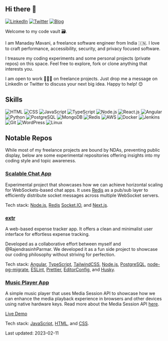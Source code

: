 ## Hi there 👋

[![LinkedIn](https://img.shields.io/badge/LinkedIn-manadaymavani-blue?logo=linkedin)](https://www.linkedin.com/in/manadaymavani)
 [![Twitter](https://img.shields.io/twitter/follow/ManadayM?style=social)](https://twitter.com/ManadayM) [![Blog](https://img.shields.io/badge/Blog-ManadayM.github.io-blue?logo=)](https://manadaym.github.io/) 

Welcome to my code vault 🗃. 

I am Manaday Mavani, a freelance software engineer from India 🇮🇳. I love to craft performance, accessibility, security, and privacy focused software. 

I treasure my coding experiments and some personal projects (private repos) on this space. Feel free to explore, fork or clone anything that interests you.

I am open to work 👨🏻‍💻 on freelance projects. Just drop me a message on LinkedIn or Twitter to discuss your next big idea. Happy to help! 😊

## Skills

![HTML](https://img.icons8.com/color/48/000000/html-5.png)
![CSS](https://img.icons8.com/color/48/000000/css3.png)
![JavaScript](https://img.icons8.com/color/48/000000/javascript.png)
![TypeScript](https://img.icons8.com/color/48/000000/typescript.png)
![Node.js](https://img.icons8.com/color/48/000000/nodejs.png)
![React.js](https://img.icons8.com/color/48/000000/react-native.png)
![Angular](https://img.icons8.com/color/48/000000/angularjs.png)
![Python](https://img.icons8.com/color/48/000000/python.png)
![PostgreSQL](https://img.icons8.com/?size=48&id=38561&format=png)
![MongoDB](https://img.icons8.com/color/48/000000/mongodb.png)
![Redis](https://img.icons8.com/color/48/000000/redis.png)
![AWS](https://img.icons8.com/color/48/000000/amazon-web-services.png)
![Docker](https://img.icons8.com/color/48/000000/docker.png)
![Jenkins](https://img.icons8.com/color/48/000000/jenkins.png)
![Git](https://img.icons8.com/color/48/000000/git.png)
![WordPress](https://img.icons8.com/color/48/000000/wordpress.png)
![Linux](https://img.icons8.com/color/48/000000/linux.png)

## Notable Repos

While most of my freelance projects are bound by NDAs, preventing public display, below are some experimental repositories offering insights into my coding style and topic awareness.

### [Scalable Chat App](https://github.com/ManadayM/scalable-chat-app)

Experimental project that showcases how we can achieve horizontal scaling for WebSockets-based chat apps. It uses [Redis](https://redis.io/) as a pub/sub layer to efficiently distribute socket messages across multiple WebSocket servers.

Tech stack: [Node.js](https://nodejs.org/), [Redis](https://redis.io/) [Socket.IO](https://socket.io/), and [Next.js](https://nextjs.org/).

### [extr](https://github.com/ManadayM/extr)

A web-based expense tracker app. It offers a clean and minimalist user interface for effortless expense tracking. 
  
Developed as a collaborative effort between myself and @RajendrasinhParmar. We developed it as a fun side project to showcase our coding philosophy without striving for perfection.

Tech stack: [Angular](https://angular.dev/), [TypeScript](https://www.typescriptlang.org/), [TailwindCSS](https://tailwindcss.com/), [Node.js](https://nodejs.org/), [PostgreSQL](https://www.postgresql.org/), [node-pg-migrate](https://salsita.github.io/node-pg-migrate/), [ESLint](https://eslint.org/), [Prettier](https://prettier.io/), [EditorConfig](https://editorconfig.org/), and [Husky](https://typicode.github.io/husky/#/).

### [Music Player App](https://github.com/ManadayM/media-session-api)

A simple music player that uses Media Session API to showcase how we can enhance the media playback experience in browsers and other devices using native hardware keys. Read more about the Media Session API [here](https://web.dev/articles/media-session).

[Live Demo](https://codepen.io/manadaym/full/mdrWwEo)

Tech stack: [JavaScript](), [HTML](), and [CSS]().

Last updated: 2023-02-11

<!--
**ManadayM/ManadayM** is a ✨ _special_ ✨ repository because its `README.md` (this file) appears on your GitHub profile.

Here are some ideas to get you started:

- 🔭 I’m currently working on ...
- 🌱 I’m currently learning ...
- 👯 I’m looking to collaborate on ...
- 🤔 I’m looking for help with ...
- 💬 Ask me about ...
- 📫 How to reach me: ...
- 😄 Pronouns: ...
- ⚡ Fun fact: ...
-->

